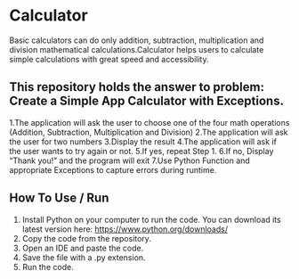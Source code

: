 # Calculator
Basic calculators can do only addition, subtraction, multiplication and division mathematical calculations.Calculator helps users to calculate simple calculations with great speed and accessibility. 

## This repository holds the answer to problem: Create a Simple App Calculator with Exceptions.
1.The application will ask the user to choose one of the four math operations (Addition, Subtraction, Multiplication and Division) 2.The application will ask the user for two numbers
3.Display the result
4.The application will ask if the user wants to try again or not.
5.If yes, repeat Step 1.
6.If no, Display “Thank you!” and the program will exit
7.Use Python Function and appropriate Exceptions to capture errors during runtime.

## How To Use / Run
1. Install Python on your computer to run the code. You can download its latest version here: https://www.python.org/downloads/ 
2. Copy the code from the repository. 
3. Open an IDE and paste the code. 
4. Save the file with a .py extension. 
5. Run the code. 
